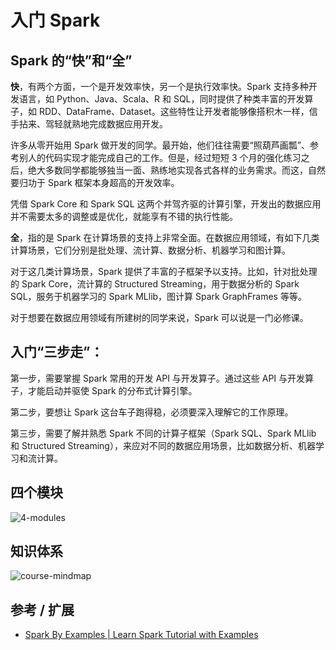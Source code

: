 # 入门 Spark

## Spark 的“快”和“全”

**快**，有两个方面，一个是开发效率快，另一个是执行效率快。Spark 支持多种开发语言，如 Python、Java、Scala、R 和 SQL，同时提供了种类丰富的开发算子，如 RDD、DataFrame、Dataset。这些特性让开发者能够像搭积木一样，信手拈来、驾轻就熟地完成数据应用开发。

许多从零开始用 Spark 做开发的同学。最开始，他们往往需要“照葫芦画瓢”、参考别人的代码实现才能完成自己的工作。但是，经过短短 3 个月的强化练习之后，绝大多数同学都能够独当一面、熟练地实现各式各样的业务需求。而这，自然要归功于 Spark 框架本身超高的开发效率。

凭借 Spark Core 和 Spark SQL 这两个并驾齐驱的计算引擎，开发出的数据应用并不需要太多的调整或是优化，就能享有不错的执行性能。

**全**，指的是 Spark 在计算场景的支持上非常全面。在数据应用领域，有如下几类计算场景，它们分别是批处理、流计算、数据分析、机器学习和图计算。

对于这几类计算场景，Spark 提供了丰富的子框架予以支持。比如，针对批处理的 Spark Core，流计算的 Structured Streaming，用于数据分析的 Spark SQL，服务于机器学习的 Spark MLlib，图计算 Spark GraphFrames 等等。

对于想要在数据应用领域有所建树的同学来说，Spark 可以说是一门必修课。

## 入门“三步走”：

第一步，需要掌握 Spark 常用的开发 API 与开发算子。通过这些 API 与开发算子，才能启动并驱使 Spark 的分布式计算引擎。

第二步，要想让 Spark 这台车子跑得稳，必须要深入理解它的工作原理。

第三步，需要了解并熟悉 Spark 不同的计算子框架（Spark SQL、Spark MLlib 和 Structured Streaming），来应对不同的数据应用场景，比如数据分析、机器学习和流计算。

## 四个模块

![4-modules](https://static001.geekbang.org/resource/image/61/bf/615da0cba86c806caf1afc26bcd10dbf.jpg?wh=2284x797)

## 知识体系

![course-mindmap](https://static001.geekbang.org/resource/image/eb/a2/eb5d573a0800c1457774479c6a91fda2.jpg?wh=2284x797)

## 参考 / 扩展

- [Spark By Examples | Learn Spark Tutorial with Examples](https://sparkbyexamples.com/)

